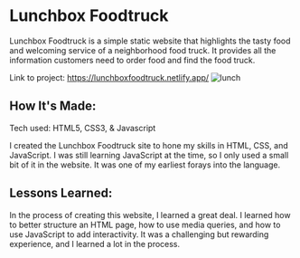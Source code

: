 <h1>Lunchbox Foodtruck</h1>
<p>Lunchbox Foodtruck is a simple static website that highlights the tasty food and welcoming service of a neighborhood food truck. It provides all the information customers need to order food and find the food truck.</p>

Link to project: https://lunchboxfoodtruck.netlify.app/
![lunch](https://github.com/wewjr82/lunchbox/assets/68568420/dcf4d7d8-8bda-49ed-95d8-610c6483a629)

<h2>How It's Made:</h2>



<p>Tech used: HTML5, CSS3, & Javascript</p>

<p>I created the Lunchbox Foodtruck site to hone my skills in HTML, CSS, and JavaScript. I was still learning JavaScript at the time, so I only used a small bit of it in the website. It was one of my earliest forays into the language.  </p>

<h2>Lessons Learned:</h2>
<p>In the process of creating this website, I learned a great deal. I learned how to better structure an HTML page, how to use media queries, and how to use JavaScript to add interactivity. It was a challenging but rewarding experience, and I learned a lot in the process. </p>
